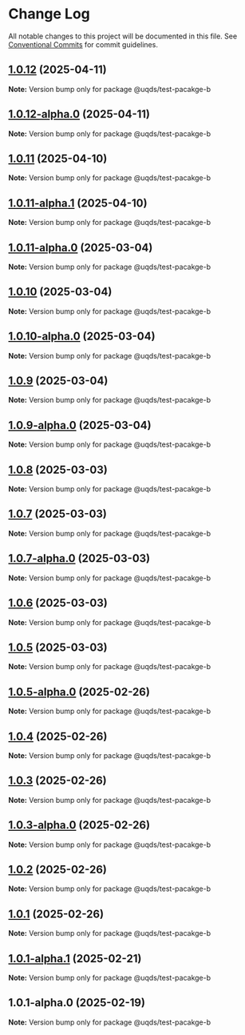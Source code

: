 # Change Log

All notable changes to this project will be documented in this file.
See [Conventional Commits](https://conventionalcommits.org) for commit guidelines.

## [1.0.12](https://github.com/uq-its-ss/design-system-test/compare/@uqds/test-pacakge-b@1.0.12-alpha.0...@uqds/test-pacakge-b@1.0.12) (2025-04-11)

**Note:** Version bump only for package @uqds/test-pacakge-b





## [1.0.12-alpha.0](https://github.com/uq-its-ss/design-system-test/compare/@uqds/test-pacakge-b@1.0.11...@uqds/test-pacakge-b@1.0.12-alpha.0) (2025-04-11)

**Note:** Version bump only for package @uqds/test-pacakge-b





## [1.0.11](https://github.com/uq-its-ss/design-system-test/compare/@uqds/test-pacakge-b@1.0.11-alpha.1...@uqds/test-pacakge-b@1.0.11) (2025-04-10)

**Note:** Version bump only for package @uqds/test-pacakge-b





## [1.0.11-alpha.1](https://github.com/uq-its-ss/design-system-test/compare/@uqds/test-pacakge-b@1.0.11-alpha.0...@uqds/test-pacakge-b@1.0.11-alpha.1) (2025-04-10)

**Note:** Version bump only for package @uqds/test-pacakge-b





## [1.0.11-alpha.0](https://github.com/uq-its-ss/design-system-test/compare/@uqds/test-pacakge-b@1.0.10...@uqds/test-pacakge-b@1.0.11-alpha.0) (2025-03-04)

**Note:** Version bump only for package @uqds/test-pacakge-b





## [1.0.10](https://github.com/uq-its-ss/design-system-test/compare/@uqds/test-pacakge-b@1.0.10-alpha.0...@uqds/test-pacakge-b@1.0.10) (2025-03-04)

**Note:** Version bump only for package @uqds/test-pacakge-b





## [1.0.10-alpha.0](https://github.com/uq-its-ss/design-system-test/compare/@uqds/test-pacakge-b@1.0.9...@uqds/test-pacakge-b@1.0.10-alpha.0) (2025-03-04)

**Note:** Version bump only for package @uqds/test-pacakge-b





## [1.0.9](https://github.com/uq-its-ss/design-system-test/compare/@uqds/test-pacakge-b@1.0.9-alpha.0...@uqds/test-pacakge-b@1.0.9) (2025-03-04)

**Note:** Version bump only for package @uqds/test-pacakge-b





## [1.0.9-alpha.0](https://github.com/uq-its-ss/design-system-test/compare/@uqds/test-pacakge-b@1.0.8...@uqds/test-pacakge-b@1.0.9-alpha.0) (2025-03-04)

**Note:** Version bump only for package @uqds/test-pacakge-b





## [1.0.8](https://github.com/uq-its-ss/design-system-test/compare/@uqds/test-pacakge-b@1.0.7-alpha.0...@uqds/test-pacakge-b@1.0.8) (2025-03-03)

**Note:** Version bump only for package @uqds/test-pacakge-b





## [1.0.7](https://github.com/uq-its-ss/design-system-test/compare/@uqds/test-pacakge-b@1.0.7-alpha.0...@uqds/test-pacakge-b@1.0.7) (2025-03-03)

**Note:** Version bump only for package @uqds/test-pacakge-b





## [1.0.7-alpha.0](https://github.com/uq-its-ss/design-system-test/compare/@uqds/test-pacakge-b@1.0.6...@uqds/test-pacakge-b@1.0.7-alpha.0) (2025-03-03)

**Note:** Version bump only for package @uqds/test-pacakge-b





## [1.0.6](https://github.com/uq-its-ss/design-system-test/compare/@uqds/test-pacakge-b@1.0.5-alpha.0...@uqds/test-pacakge-b@1.0.6) (2025-03-03)

**Note:** Version bump only for package @uqds/test-pacakge-b





## [1.0.5](https://github.com/uq-its-ss/design-system-test/compare/@uqds/test-pacakge-b@1.0.5-alpha.0...@uqds/test-pacakge-b@1.0.5) (2025-03-03)

**Note:** Version bump only for package @uqds/test-pacakge-b





## [1.0.5-alpha.0](https://github.com/uq-its-ss/design-system-test/compare/@uqds/test-pacakge-b@1.0.4...@uqds/test-pacakge-b@1.0.5-alpha.0) (2025-02-26)

**Note:** Version bump only for package @uqds/test-pacakge-b





## [1.0.4](https://github.com/uq-its-ss/design-system-test/compare/@uqds/test-pacakge-b@1.0.3-alpha.0...@uqds/test-pacakge-b@1.0.4) (2025-02-26)

**Note:** Version bump only for package @uqds/test-pacakge-b





## [1.0.3](https://github.com/uq-its-ss/design-system-test/compare/@uqds/test-pacakge-b@1.0.3-alpha.0...@uqds/test-pacakge-b@1.0.3) (2025-02-26)

**Note:** Version bump only for package @uqds/test-pacakge-b





## [1.0.3-alpha.0](https://github.com/uq-its-ss/design-system-test/compare/@uqds/test-pacakge-b@1.0.2...@uqds/test-pacakge-b@1.0.3-alpha.0) (2025-02-26)

**Note:** Version bump only for package @uqds/test-pacakge-b





## [1.0.2](https://github.com/uq-its-ss/design-system-test/compare/@uqds/test-pacakge-b@1.0.1-alpha.1...@uqds/test-pacakge-b@1.0.2) (2025-02-26)

**Note:** Version bump only for package @uqds/test-pacakge-b





## [1.0.1](https://github.com/uq-its-ss/design-system-test/compare/@uqds/test-pacakge-b@1.0.1-alpha.1...@uqds/test-pacakge-b@1.0.1) (2025-02-26)

**Note:** Version bump only for package @uqds/test-pacakge-b





## [1.0.1-alpha.1](https://github.com/uq-its-ss/design-system-test/compare/@uqds/test-pacakge-b@1.0.1-alpha.0...@uqds/test-pacakge-b@1.0.1-alpha.1) (2025-02-21)

**Note:** Version bump only for package @uqds/test-pacakge-b





## 1.0.1-alpha.0 (2025-02-19)

**Note:** Version bump only for package @uqds/test-pacakge-b
